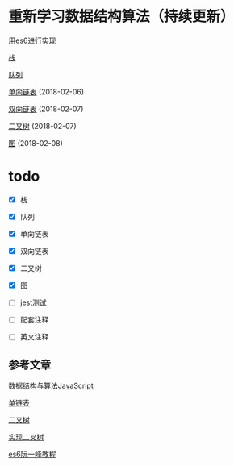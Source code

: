 # 重新学习数据结构算法（持续更新）

用es6进行实现

[栈](./stack.js)

[队列](./queue.js)

[单向链表](./linkList.js) (2018-02-06)

[双向链表](./doublyLinkedList.js) (2018-02-07)

[二叉树](./binaryTree.js) (2018-02-07)

[图](./binaryTree.js) (2018-02-08)



# todo

* [x] 栈
* [x] 队列
* [x] 单向链表
* [x] 双向链表
* [x] 二叉树
* [x] 图
* [ ] jest测试
* [ ] 配套注释
* [ ] 英文注释



## 参考文章

[数据结构与算法JavaScript](http://www.cnblogs.com/aaronjs/p/4200430.html)

[单链表](https://microzz.com/2017/08/01/js-link/)

[二叉树](http://www.liuyiqi.cn/2017/02/18/tree/)

[实现二叉树](https://microzz.com/2017/08/22/js-binarytree/)

[es6阮一峰教程](http://es6.ruanyifeng.com/#docs/set-map)